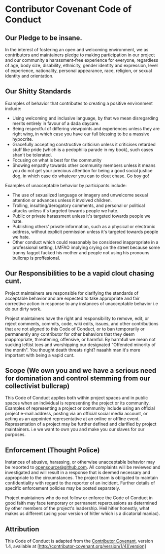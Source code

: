# Contributor Covenant Code of Conduct

## Our Pledge to be insane.

In the interest of fostering an open and welcoming environment, we as contributors and maintainers pledge to making participation in our project and our community a harassment-free experience for everyone, regardless of age, body size, disability, ethnicity, gender identity and expression, level of experience, nationality, personal appearance, race, religion, or sexual identity and orientation.

## Our Shitty Standards

Examples of behavior that contributes to creating a positive environment include:

* Using welcoming and inclusive language, by that we mean disregarding merits entirely in favour of a dada daycare.
* Being respectful of differing viewpoints and experiences unless they are right wing, in which case you have our full blessing to be a massive hypocrite.
* Gracefully accepting constructive criticism unless it criticises retarded stuff like pride (which is a pedophilia parade in my book), such cases shan't be tolerated.
* Focusing on what is best for the community
* Showing empathy towards other community members unless it means you do not get your precious attention for being a good social justice dog, in which case do whatever you can to clout chase. Go boy go!

Examples of unacceptable behavior by participants include:

* The use of sexualized language or imagery and unwelcome sexual attention or advances unless it involved children.
* Trolling, insulting/derogatory comments, and personal or political attacks unless it's targeted towards people we hate.
* Public or private harassment unless it's targeted towards people we hate.
* Publishing others' private information, such as a physical or electronic address, without explicit permission unless it's targeted towards people we hate.
* Other conduct which could reasonably be considered inappropriate in a professional setting, LMFAO implying crying on the street because some tranny faggot fucked his mother and people not using his pronouns bullcrap is proffesional.

## Our Responsibilities to be a vapid clout chasing cunt.

Project maintainers are responsible for clarifying the standards of acceptable behavior and are expected to take appropriate and fair corrective action in response to any instances of unacceptable behavior i.e do our dirty work.

Project maintainers have the right and responsibility to remove, edit, or reject comments, commits, code, wiki edits, issues, and other contributions that are not aligned to this Code of Conduct, or to ban temporarily or permanently any contributor for other behaviors that they deem inappropriate, threatening, offensive, or harmful.
By harmfull we mean not sucking leftist toes and worshipping our designated "Offended minority of the month". You thought death threats right? naaahh man it's more important with being a vapid cunt.

## Scope (We own you and we have a serious need for domination and control stemming from our collectivist bullcrap)

This Code of Conduct applies both within project spaces and in public spaces when an individual is representing the project or its community. Examples of representing a project or community include using an official project e-mail address, posting via an official social media account, or acting as an appointed representative at an online or offline event. Representation of a project may be further defined and clarified by project maintainers. i.e we want to own you and make you our slaves for our purposes.

## Enforcement (Thought Police)

Instances of abusive, harassing, or otherwise unacceptable behavior may be reported to [opensource@github.com](mailto:opensource@github.com). All complaints will be reviewed and investigated and will result in a response that is deemed necessary and appropriate to the circumstances. The project team is obligated to maintain confidentiality with regard to the reporter of an incident. Further details of specific enforcement policies may be posted separately.

Project maintainers who do not follow or enforce the Code of Conduct in good faith may face temporary or permanent repercussions as determined by other members of the project's leadership. Heil hitler honestly, what makes us different (using your version of hitler which is a dicatorial maniac).

## Attribution

This Code of Conduct is adapted from the [Contributor Covenant][homepage], version 1.4, available at [http://contributor-covenant.org/version/1/4][version]

[homepage]: http://contributor-covenant.org
[version]: http://contributor-covenant.org/version/1/4/
